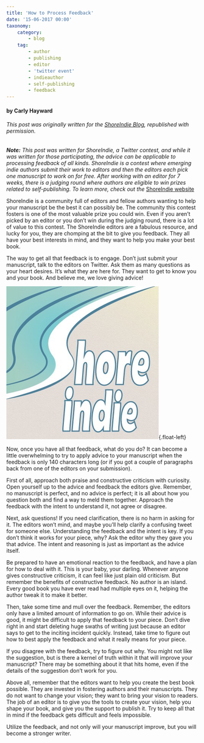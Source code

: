 ```yaml
---
title: 'How to Process Feedback'
date: '15-06-2017 00:00'
taxonomy:
    category:
        - blog
    tag:
        - author
        - publishing
        - editor
        - 'twitter event'
        - indieauthor
        - self-publishing
        - feedback
---
```


#### by Carly Hayward

###### This post was originally written for the [ShoreIndie Blog](https://shoreindie.blogspot.com/2017/06/how-to-process-feedback.html?target=_blank), republished with permission.

**_Note:_**
_This post was written for ShoreIndie, a Twitter contest, and while it was written for those participating, the advice can be applicable to processing feedback of all kinds. ShoreIndie is a contest where emerging indie authors submit their work to editors and then the editors each pick one manuscript to work on for free. After working with an editor for 7 weeks, there is a judging round where authors are eligible to win prizes related to self-publishing. To learn more, check out the_ [ShoreIndie website](https://shoreindie.blogspot.com/p/about.html?target=_blank)

ShoreIndie is a community full of editors and fellow authors wanting to help your manuscript be the best it can possibly be. The community this contest fosters is one of the most valuable prize you could win. Even if you aren’t picked by an editor or you don’t win during the judging round, there is a lot of value to this contest. The ShoreIndie editors are a fabulous resource, and lucky for you, they are chomping at the bit to give you feedback. They all have your best interests in mind, and they want to help you make your best book.

The way to get all that feedback is to engage. Don’t just submit your manuscript, talk to the editors on Twitter. Ask them as many questions as your heart desires. It’s what they are here for. They want to get to know you and your book. And believe me, we love giving advice! 

![ShoreIndie](Image%20uploaded%20from%20iOS.jpg?cropResize=300,300){.float-left}

Now, once you have all that feedback, what do you do? It can become a little overwhelming to try to apply advice to your manuscript when the feedback is only 140 characters long (or if you got a couple of paragraphs back from one of the editors on your submission).

First of all, approach both praise and constructive criticism with curiosity. Open yourself up to the advice and feedback the editors give. Remember, no manuscript is perfect, and no advice is perfect; it is all about how you question both and find a way to meld them together. Approach the feedback with the intent to understand it, not agree or disagree.

Next, ask questions! If you need clarification, there is no harm in asking for it. The editors won’t mind, and maybe you’ll help clarify a confusing tweet for someone else. Understanding the feedback and the intent is key. If you don’t think it works for your piece, why? Ask the editor why they gave you that advice. The intent and reasoning is just as important as the advice itself.

Be prepared to have an emotional reaction to the feedback, and have a plan for how to deal with it. This is your baby, your darling. Whenever anyone gives constructive criticism, it can feel like just plain old criticism. But remember the benefits of constructive feedback. No author is an island. Every good book you have ever read had multiple eyes on it, helping the author tweak it to make it better.

Then, take some time and mull over the feedback. Remember, the editors only have a limited amount of information to go on. While their advice is good, it might be difficult to apply that feedback to your piece. Don’t dive right in and start deleting huge swaths of writing just because an editor says to get to the inciting incident quickly. Instead, take time to figure out how to best apply the feedback and what it really means for your piece.

If you disagree with the feedback, try to figure out why. You might not like the suggestion, but is there a kernel of truth within it that will improve your manuscript? There may be something about it that hits home, even if the details of the suggestion don’t work for you.

Above all, remember that the editors want to help you create the best book possible. They are invested in fostering authors and their manuscripts. They do not want to change your vision; they want to bring your vision to readers. The job of an editor is to give you the tools to create your vision, help you shape your book, and give you the support to publish it. Try to keep all that in mind if the feedback gets difficult and feels impossible.

Utilize the feedback, and not only will your manuscript improve, but you will become a stronger writer.